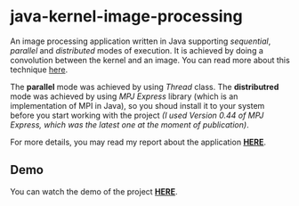 # java-kernel-image-processing

An image processing application written in Java supporting *sequential*, *parallel* and *distributed* modes of execution. It is achieved by doing a convolution between the kernel and an image. You can read more about this technique [here](https://en.wikipedia.org/wiki/Kernel_(image_processing)).

The **parallel** mode was achieved by using *Thread* class. The **distributred** mode was achieved by using *MPJ Express* library (which is an implementation of MPI in Java), so you shoud install it to your system before you start working with the project *(I used Version 0.44 of MPJ Express, which was the latest one at the moment of publication)*.

For more details, you may read my report about the application [**HERE**](https://github.com/MrPatrek/java-kernel-image-processing/blob/main/Oleksandr-Babenko-kernel-image-processing-report.pdf).

## Demo

You can watch the demo of the project [**HERE**](https://www.youtube.com/watch?v=65NrijktX3U).
